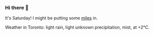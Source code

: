 ### Hi there :wave:

It's Saturday! I might be putting some [miles](https://www.strava.com/athletes/889963) in.

Weather in Toronto: light rain, light unknown precipitation, mist, at +2°C.

